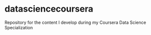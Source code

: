 # datasciencecoursera
Repository for the content I develop during my Coursera Data Science Specialization
